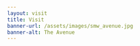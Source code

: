 ```yaml
---
layout: visit
title: Visit
banner-url: /assets/images/smw_avenue.jpg
banner-alt: The Avenue
---
```

